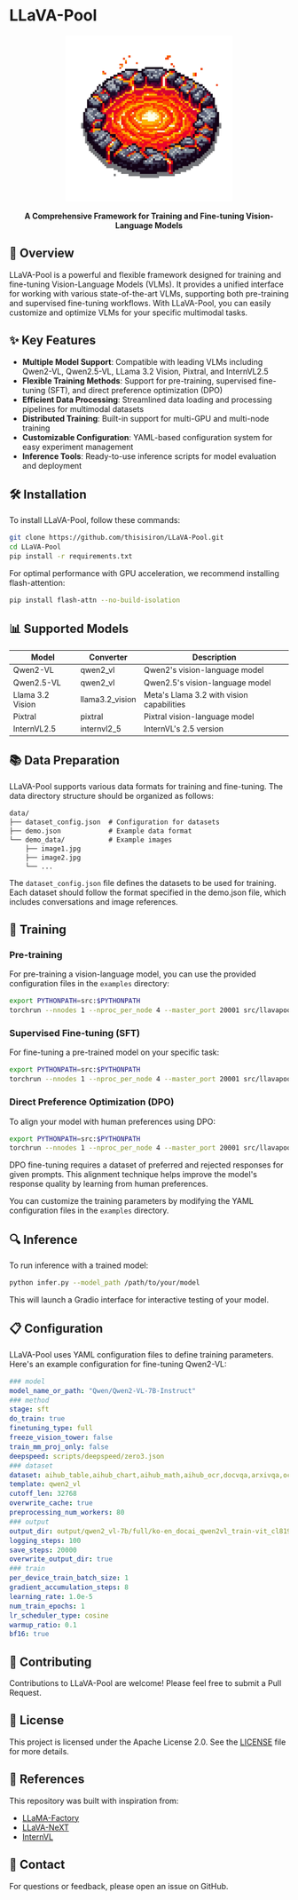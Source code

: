 # LLaVA-Pool

<p align="center">
    <img src="assets/llavapool_nobg.png" width=300>
</p>

<div align="center">

**A Comprehensive Framework for Training and Fine-tuning Vision-Language Models**
</div>

## 📖 Overview

LLaVA-Pool is a powerful and flexible framework designed for training and fine-tuning Vision-Language Models (VLMs). It provides a unified interface for working with various state-of-the-art VLMs, supporting both pre-training and supervised fine-tuning workflows. With LLaVA-Pool, you can easily customize and optimize VLMs for your specific multimodal tasks.

## ✨ Key Features

- **Multiple Model Support**: Compatible with leading VLMs including Qwen2-VL, Qwen2.5-VL, LLama 3.2 Vision, Pixtral, and InternVL2.5
- **Flexible Training Methods**: Support for pre-training, supervised fine-tuning (SFT), and direct preference optimization (DPO)
- **Efficient Data Processing**: Streamlined data loading and processing pipelines for multimodal datasets
- **Distributed Training**: Built-in support for multi-GPU and multi-node training
- **Customizable Configuration**: YAML-based configuration system for easy experiment management
- **Inference Tools**: Ready-to-use inference scripts for model evaluation and deployment

## 🛠️ Installation

To install LLaVA-Pool, follow these commands:

```bash
git clone https://github.com/thisisiron/LLaVA-Pool.git
cd LLaVA-Pool
pip install -r requirements.txt
```

For optimal performance with GPU acceleration, we recommend installing flash-attention:

```bash
pip install flash-attn --no-build-isolation
```

## 📊 Supported Models

| Model | Converter | Description |
| --- | --- | --- |
| Qwen2-VL | qwen2_vl | Qwen2's vision-language model |
| Qwen2.5-VL | qwen2_vl | Qwen2.5's vision-language model |
| Llama 3.2 Vision | llama3.2_vision | Meta's Llama 3.2 with vision capabilities |
| Pixtral | pixtral | Pixtral vision-language model |
| InternVL2.5 | internvl2_5 | InternVL's 2.5 version |

## 📚 Data Preparation

LLaVA-Pool supports various data formats for training and fine-tuning. The data directory structure should be organized as follows:

```
data/
├── dataset_config.json  # Configuration for datasets
├── demo.json            # Example data format
└── demo_data/           # Example images
    ├── image1.jpg
    ├── image2.jpg
    └── ...
```

The `dataset_config.json` file defines the datasets to be used for training. Each dataset should follow the format specified in the demo.json file, which includes conversations and image references.

## 🚀 Training

### Pre-training

For pre-training a vision-language model, you can use the provided configuration files in the `examples` directory:

```bash
export PYTHONPATH=src:$PYTHONPATH
torchrun --nnodes 1 --nproc_per_node 4 --master_port 20001 src/llavapool/run.py examples/pretrain_config.yaml
```

### Supervised Fine-tuning (SFT)

For fine-tuning a pre-trained model on your specific task:

```bash
export PYTHONPATH=src:$PYTHONPATH
torchrun --nnodes 1 --nproc_per_node 4 --master_port 20001 src/llavapool/run.py examples/qwen2vl_full_sft.yaml
```

### Direct Preference Optimization (DPO)

To align your model with human preferences using DPO:

```bash
export PYTHONPATH=src:$PYTHONPATH
torchrun --nnodes 1 --nproc_per_node 4 --master_port 20001 src/llavapool/run.py examples/qwen2vl_dpo.yaml
```

DPO fine-tuning requires a dataset of preferred and rejected responses for given prompts. This alignment technique helps improve the model's response quality by learning from human preferences.

You can customize the training parameters by modifying the YAML configuration files in the `examples` directory.

## 🔍 Inference

To run inference with a trained model:

```bash
python infer.py --model_path /path/to/your/model
```

This will launch a Gradio interface for interactive testing of your model.

## 📋 Configuration

LLaVA-Pool uses YAML configuration files to define training parameters. Here's an example configuration for fine-tuning Qwen2-VL:

```yaml
### model
model_name_or_path: "Qwen/Qwen2-VL-7B-Instruct"
### method
stage: sft
do_train: true
finetuning_type: full
freeze_vision_tower: false
train_mm_proj_only: false
deepspeed: scripts/deepspeed/zero3.json
### dataset
dataset: aihub_table,aihub_chart,aihub_math,aihub_ocr,docvqa,arxivqa,ocr-vqa-200k,figureqa
template: qwen2_vl
cutoff_len: 32768
overwrite_cache: true
preprocessing_num_workers: 80
### output
output_dir: output/qwen2_vl-7b/full/ko-en_docai_qwen2vl_train-vit_cl8192_wodocvqa25k
logging_steps: 100
save_steps: 20000
overwrite_output_dir: true
### train
per_device_train_batch_size: 1
gradient_accumulation_steps: 8
learning_rate: 1.0e-5
num_train_epochs: 1
lr_scheduler_type: cosine
warmup_ratio: 0.1
bf16: true
```

## 🤝 Contributing

Contributions to LLaVA-Pool are welcome! Please feel free to submit a Pull Request.

## 📄 License

This project is licensed under the Apache License 2.0. See the [LICENSE](LICENSE) file for more details.

## 🔗 References

This repository was built with inspiration from:

- [LLaMA-Factory](https://github.com/hiyouga/LLaMA-Factory)
- [LLaVA-NeXT](https://github.com/haotian-liu/LLaVA)
- [InternVL](https://github.com/OpenGVLab/InternVL)

## 📧 Contact

For questions or feedback, please open an issue on GitHub.
